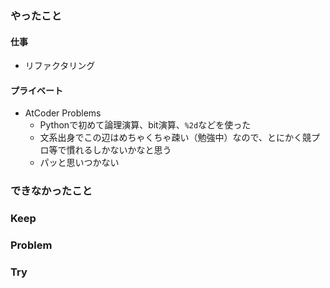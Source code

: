 ### やったこと

#### 仕事

- リファクタリング

#### プライベート

- AtCoder Problems
  - Pythonで初めて論理演算、bit演算、`%2d`などを使った
  - 文系出身でこの辺はめちゃくちゃ疎い（勉強中）なので、とにかく競プロ等で慣れるしかないかなと思う
  - パッと思いつかない

### できなかったこと



### Keep



### Problem



### Try
